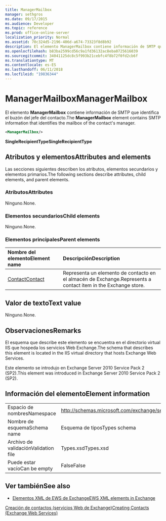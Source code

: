 ```yaml
---
title: ManagerMailbox
manager: sethgros
ms.date: 09/17/2015
ms.audience: Developer
ms.topic: reference
ms.prod: office-online-server
localization_priority: Normal
ms.assetid: 70c324d5-2196-406d-a674-73323f8d8b92
description: El elemento ManagerMailbox contiene información de SMTP que identifica el buzón del jefe del contacto.
ms.openlocfilehash: b83ba2599cd56c9a1fd36132ac8eba0725616039
ms.sourcegitcommit: 34041125dc8c5f993b21cebfc4f8b72f0fd2cb6f
ms.translationtype: MT
ms.contentlocale: es-ES
ms.lasthandoff: 06/11/2018
ms.locfileid: "19836344"
---
```

# <a name="managermailbox"></a><span data-ttu-id="d3b8a-103">ManagerMailbox</span><span class="sxs-lookup"><span data-stu-id="d3b8a-103">ManagerMailbox</span></span>

<span data-ttu-id="d3b8a-104">El elemento **ManagerMailbox** contiene información de SMTP que identifica el buzón del jefe del contacto.</span><span class="sxs-lookup"><span data-stu-id="d3b8a-104">The **ManagerMailbox** element contains SMTP information that identifies the mailbox of the contact's manager.</span></span> 
  
```XML
<ManagerMailbox/>
```

 <span data-ttu-id="d3b8a-105">**SingleRecipientType**</span><span class="sxs-lookup"><span data-stu-id="d3b8a-105">**SingleRecipientType**</span></span>
## <a name="attributes-and-elements"></a><span data-ttu-id="d3b8a-106">Atributos y elementos</span><span class="sxs-lookup"><span data-stu-id="d3b8a-106">Attributes and elements</span></span>

<span data-ttu-id="d3b8a-107">Las secciones siguientes describen los atributos, elementos secundarios y elementos primarios.</span><span class="sxs-lookup"><span data-stu-id="d3b8a-107">The following sections describe attributes, child elements, and parent elements.</span></span>
  
### <a name="attributes"></a><span data-ttu-id="d3b8a-108">Atributos</span><span class="sxs-lookup"><span data-stu-id="d3b8a-108">Attributes</span></span>

<span data-ttu-id="d3b8a-109">Ninguno.</span><span class="sxs-lookup"><span data-stu-id="d3b8a-109">None.</span></span>
  
### <a name="child-elements"></a><span data-ttu-id="d3b8a-110">Elementos secundarios</span><span class="sxs-lookup"><span data-stu-id="d3b8a-110">Child elements</span></span>

<span data-ttu-id="d3b8a-111">Ninguno.</span><span class="sxs-lookup"><span data-stu-id="d3b8a-111">None.</span></span>
  
### <a name="parent-elements"></a><span data-ttu-id="d3b8a-112">Elementos principales</span><span class="sxs-lookup"><span data-stu-id="d3b8a-112">Parent elements</span></span>

|<span data-ttu-id="d3b8a-113">**Nombre del elemento**</span><span class="sxs-lookup"><span data-stu-id="d3b8a-113">**Element name**</span></span>|<span data-ttu-id="d3b8a-114">**Descripción**</span><span class="sxs-lookup"><span data-stu-id="d3b8a-114">**Description**</span></span>|
|:-----|:-----|
|[<span data-ttu-id="d3b8a-115">Contact</span><span class="sxs-lookup"><span data-stu-id="d3b8a-115">Contact</span></span>](contact.md) <br/> |<span data-ttu-id="d3b8a-116">Representa un elemento de contacto en el almacén de Exchange.</span><span class="sxs-lookup"><span data-stu-id="d3b8a-116">Represents a contact item in the Exchange store.</span></span>  <br/> |
   
## <a name="text-value"></a><span data-ttu-id="d3b8a-117">Valor de texto</span><span class="sxs-lookup"><span data-stu-id="d3b8a-117">Text value</span></span>

<span data-ttu-id="d3b8a-118">Ninguno.</span><span class="sxs-lookup"><span data-stu-id="d3b8a-118">None.</span></span>
  
## <a name="remarks"></a><span data-ttu-id="d3b8a-119">Observaciones</span><span class="sxs-lookup"><span data-stu-id="d3b8a-119">Remarks</span></span>

<span data-ttu-id="d3b8a-120">El esquema que describe este elemento se encuentra en el directorio virtual IIS que hospeda los servicios Web Exchange.</span><span class="sxs-lookup"><span data-stu-id="d3b8a-120">The schema that describes this element is located in the IIS virtual directory that hosts Exchange Web Services.</span></span>
  
<span data-ttu-id="d3b8a-121">Este elemento se introdujo en Exchange Server 2010 Service Pack 2 (SP2).</span><span class="sxs-lookup"><span data-stu-id="d3b8a-121">This element was introduced in Exchange Server 2010 Service Pack 2 (SP2).</span></span>
  
## <a name="element-information"></a><span data-ttu-id="d3b8a-122">Información del elemento</span><span class="sxs-lookup"><span data-stu-id="d3b8a-122">Element information</span></span>

|||
|:-----|:-----|
|<span data-ttu-id="d3b8a-123">Espacio de nombres</span><span class="sxs-lookup"><span data-stu-id="d3b8a-123">Namespace</span></span>  <br/> |http://schemas.microsoft.com/exchange/services/2006/types  <br/> |
|<span data-ttu-id="d3b8a-124">Nombre de esquema</span><span class="sxs-lookup"><span data-stu-id="d3b8a-124">Schema name</span></span>  <br/> |<span data-ttu-id="d3b8a-125">Esquema de tipos</span><span class="sxs-lookup"><span data-stu-id="d3b8a-125">Types schema</span></span>  <br/> |
|<span data-ttu-id="d3b8a-126">Archivo de validación</span><span class="sxs-lookup"><span data-stu-id="d3b8a-126">Validation file</span></span>  <br/> |<span data-ttu-id="d3b8a-127">Types.xsd</span><span class="sxs-lookup"><span data-stu-id="d3b8a-127">Types.xsd</span></span>  <br/> |
|<span data-ttu-id="d3b8a-128">Puede estar vacío</span><span class="sxs-lookup"><span data-stu-id="d3b8a-128">Can be empty</span></span>  <br/> |<span data-ttu-id="d3b8a-129">False</span><span class="sxs-lookup"><span data-stu-id="d3b8a-129">False</span></span>  <br/> |
   
## <a name="see-also"></a><span data-ttu-id="d3b8a-130">Ver también</span><span class="sxs-lookup"><span data-stu-id="d3b8a-130">See also</span></span>



- [<span data-ttu-id="d3b8a-131">Elementos XML de EWS de Exchange</span><span class="sxs-lookup"><span data-stu-id="d3b8a-131">EWS XML elements in Exchange</span></span>](ews-xml-elements-in-exchange.md)


[<span data-ttu-id="d3b8a-132">Creación de contactos (servicios Web de Exchange)</span><span class="sxs-lookup"><span data-stu-id="d3b8a-132">Creating Contacts (Exchange Web Services)</span></span>](http://msdn.microsoft.com/library/4845917e-70d1-481c-bbd7-011ec6571789%28Office.15%29.aspx)

